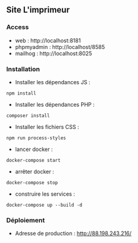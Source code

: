 Site L'imprimeur
----

### Access

- web : http://localhost:8181
- phpmyadmin : http://localhost/8585
- mailhog : http://localhost:8025

### Installation

- Installer les dépendances JS :
```
npm install
```

- Installer les dépendances PHP :
```
composer install
```

- Installer les fichiers CSS :
```
npm run process-styles
```

- lancer docker :
```
docker-compose start
```

- arrêter docker :
```
docker-compose stop
```

- construire les services : 
```
docker-compose up --build -d
``` 

### Déploiement 

- Adresse de production : http://88.198.243.216/
